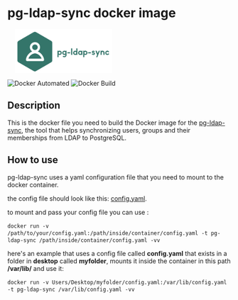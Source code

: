 # pg-ldap-sync docker image

<p align="center">
	  <p align="center" style="width: 50%; height: 100px;">
	    <img src="doc/images/logo.png" height="100"/>
	  </p>

![Docker Automated](https://img.shields.io/docker/cloud/automated/ceticasbl/pg-ldap-sync) ![Docker Build](https://img.shields.io/docker/cloud/build/ceticasbl/pg-ldap-sync.svg)

## Description

This is the docker file you need to build the Docker image for the  [pg-ldap-sync](https://github.com/larskanis/pg-ldap-sync), the tool that helps synchronizing users, groups and their memberships from LDAP to PostgreSQL.

## How to use 

pg-ldap-sync uses a yaml configuration file that you need to mount to the docker container.

the config file should look like this: [config.yaml](config.yaml).

to mount and pass your config file you can use :

```
docker run -v /path/to/your/config.yaml:/path/inside/container/config.yaml -t pg-ldap-sync /path/inside/container/config.yaml -vv
```

here's an example that uses a config file called **config.yaml** that exists in a folder in **desktop** called **myfolder**, mounts it inside the container in this path **/var/lib/** and use it:


```
docker run -v Users/Desktop/myfolder/config.yaml:/var/lib/config.yaml -t pg-ldap-sync /var/lib/config.yaml -vv
```

